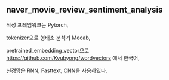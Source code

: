 ## naver_movie_review_sentiment_analysis

 작성 프레임워크는 Pytorch,

 tokenizer으로 형태소 분석기 Mecab,
 
 pretrained_embedding_vector으로 https://github.com/Kyubyong/wordvectors 에서 한국어,
 
 신경망은 RNN, Fasttext, CNN을 사용하였다. 
